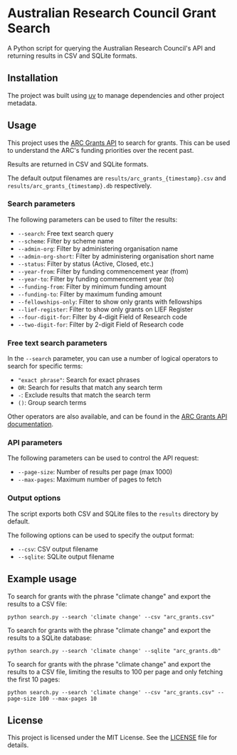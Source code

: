 # Australian Research Council Grant Search

A Python script for querying the Australian Research Council's API and returning results in CSV and SQLite formats.

## Installation

The project was built using [uv](https://github.com/astral-sh/uv) to manage dependencies and other project metadata.

## Usage

This project uses the [ARC Grants API](https://dataportal.arc.gov.au/NCGP/Web/Grant/Help) to search for grants. This can be used to understand the ARC's funding priorities over the recent past.

Results are returned in CSV and SQLite formats.

The default output filenames are `results/arc_grants_{timestamp}.csv` and `results/arc_grants_{timestamp}.db` respectively.

### Search parameters

The following parameters can be used to filter the results:

- `--search`: Free text search query
- `--scheme`: Filter by scheme name
- `--admin-org`: Filter by administering organisation name
- `--admin-org-short`: Filter by administering organisation short name
- `--status`: Filter by status (Active, Closed, etc.)
- `--year-from`: Filter by funding commencement year (from)
- `--year-to`: Filter by funding commencement year (to)
- `--funding-from`: Filter by minimum funding amount
- `--funding-to`: Filter by maximum funding amount
- `--fellowships-only`: Filter to show only grants with fellowships
- `--lief-register`: Filter to show only grants on LIEF Register
- `--four-digit-for`: Filter by 4-digit Field of Research code
- `--two-digit-for`: Filter by 2-digit Field of Research code

### Free text search parameters

In the `--search` parameter, you can use a number of logical operators to search for specific terms:

- `"exact phrase"`: Search for exact phrases
- `OR`: Search for results that match any search term
- `-`: Exclude results that match the search term
- `()`: Group search terms

Other operators are also available, and can be found in the [ARC Grants API documentation](https://dataportal.arc.gov.au/NCGP/Web/Grant/Help).

### API parameters

The following parameters can be used to control the API request:

- `--page-size`: Number of results per page (max 1000)
- `--max-pages`: Maximum number of pages to fetch

### Output options

The script exports both CSV and SQLite files to the `results` directory by default.

The following options can be used to specify the output format:

- `--csv`: CSV output filename
- `--sqlite`: SQLite output filename

## Example usage

To search for grants with the phrase "climate change" and export the results to a CSV file:

```
python search.py --search 'climate change' --csv "arc_grants.csv"
```

To search for grants with the phrase "climate change" and export the results to a SQLite database:

```
python search.py --search 'climate change' --sqlite "arc_grants.db"
```

To search for grants with the phrase "climate change" and export the results to a CSV file, limiting the results to 100 per page and only fetching the first 10 pages:

```
python search.py --search 'climate change' --csv "arc_grants.csv" --page-size 100 --max-pages 10
```

## License

This project is licensed under the MIT License. See the [LICENSE](LICENSE) file for details.
